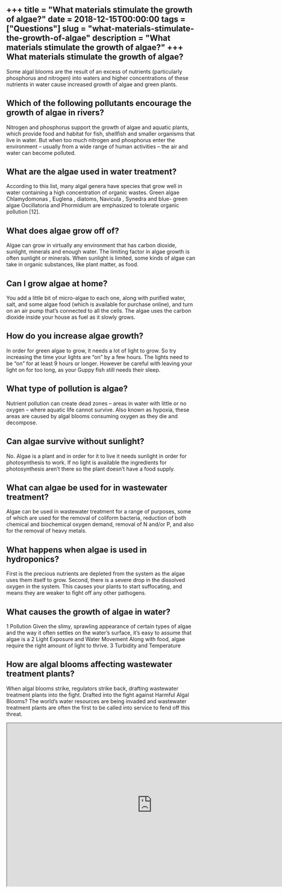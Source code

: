 +++
title = "What materials stimulate the growth of algae?"
date = 2018-12-15T00:00:00
tags = ["Questions"]
slug = "what-materials-stimulate-the-growth-of-algae"
description = "What materials stimulate the growth of algae?"
+++
What materials stimulate the growth of algae?
---------------------------------------------

Some algal blooms are the result of an excess of nutrients (particularly phosphorus and nitrogen) into waters and higher concentrations of these nutrients in water cause increased growth of algae and green plants.

Which of the following pollutants encourage the growth of algae in rivers?
--------------------------------------------------------------------------

Nitrogen and phosphorus support the growth of algae and aquatic plants, which provide food and habitat for fish, shellfish and smaller organisms that live in water. But when too much nitrogen and phosphorus enter the environment – usually from a wide range of human activities – the air and water can become polluted.

What are the algae used in water treatment?
-------------------------------------------

According to this list, many algal genera have species that grow well in water containing a high concentration of organic wastes. Green algae Chlamydomonas , Euglena , diatoms, Navicula , Synedra and blue- green algae Oscillatoria and Phormidium are emphasized to tolerate organic pollution \[12\].

What does algae grow off of?
----------------------------

Algae can grow in virtually any environment that has carbon dioxide, sunlight, minerals and enough water. The limiting factor in algae growth is often sunlight or minerals. When sunlight is limited, some kinds of algae can take in organic substances, like plant matter, as food.

Can I grow algae at home?
-------------------------

You add a little bit of micro-algae to each one, along with purified water, salt, and some algae food (which is available for purchase online), and turn on an air pump that’s connected to all the cells. The algae uses the carbon dioxide inside your house as fuel as it slowly grows.

How do you increase algae growth?
---------------------------------

In order for green algae to grow, it needs a lot of light to grow. So try increasing the time your lights are “on” by a few hours. The lights need to be “on” for at least 9 hours or longer. However be careful with leaving your light on for too long, as your Guppy fish still needs their sleep.

What type of pollution is algae?
--------------------------------

Nutrient pollution can create dead zones – areas in water with little or no oxygen – where aquatic life cannot survive. Also known as hypoxia, these areas are caused by algal blooms consuming oxygen as they die and decompose.

Can algae survive without sunlight?
-----------------------------------

No. Algae is a plant and in order for it to live it needs sunlight in order for photosynthesis to work. If no light is available the ingredients for photosynthesis aren’t there so the plant doesn’t have a food supply.

What can algae be used for in wastewater treatment?
---------------------------------------------------

Algae can be used in wastewater treatment for a range of purposes, some of which are used for the removal of coliform bacteria, reduction of both chemical and biochemical oxygen demand, removal of N and/or P, and also for the removal of heavy metals.

What happens when algae is used in hydroponics?
-----------------------------------------------

First is the precious nutrients are depleted from the system as the algae uses them itself to grow. Second, there is a severe drop in the dissolved oxygen in the system. This causes your plants to start suffocating, and means they are weaker to fight off any other pathogens.

What causes the growth of algae in water?
-----------------------------------------

1 Pollution Given the slimy, sprawling appearance of certain types of algae and the way it often settles on the water’s surface, it’s easy to assume that algae is a 2 Light Exposure and Water Movement Along with food, algae require the right amount of light to thrive. 3 Turbidity and Temperature

How are algal blooms affecting wastewater treatment plants?
-----------------------------------------------------------

When algal blooms strike, regulators strike back, drafting wastewater treatment plants into the fight. Drafted into the fight against Harmful Algal Blooms? The world’s water resources are being invaded and wastewater treatment plants are often the first to be called into service to fend off this threat.

<iframe allow="accelerometer; autoplay; clipboard-write; encrypted-media; gyroscope; picture-in-picture" allowfullscreen="" class="__youtube_prefs__  epyt-is-override  no-lazyload" data-no-lazy="1" data-origheight="433" data-origwidth="770" data-skipgform_ajax_framebjll="" height="433" id="_ytid_30163" loading="lazy" src="https://www.youtube.com/embed/ODni_Bey154?enablejsapi=1&autoplay=0&cc_load_policy=0&cc_lang_pref=&iv_load_policy=1&loop=0&modestbranding=0&rel=1&fs=1&playsinline=0&autohide=2&theme=dark&color=red&controls=1&" title="YouTube player" width="770"></iframe>